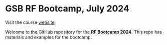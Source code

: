 # GSB RF Bootcamp, July 2024 

Visit the course <a href="https://gsbdarc.github.io/rf_bootcamp_2024" target="_blank">website</a>.

Welcome to the GitHub repository for the **RF Bootcamp 2024**. This repo has materials and examples for the bootcamp.
